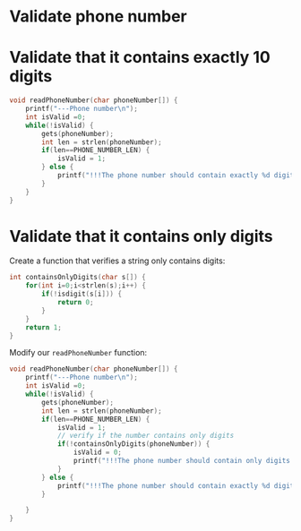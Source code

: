 
# Validate phone number 

# Validate that it contains exactly 10 digits

```c
void readPhoneNumber(char phoneNumber[]) {
    printf("---Phone number\n");
    int isValid =0;
    while(!isValid) {
        gets(phoneNumber);
        int len = strlen(phoneNumber);
        if(len==PHONE_NUMBER_LEN) {
            isValid = 1;
        } else {
            printf("!!!The phone number should contain exactly %d digits! Please input it again!\n",PHONE_NUMBER_LEN);
        }
    }
}
```

# Validate that it contains only digits

Create a function that verifies a string only contains digits:

```c
int containsOnlyDigits(char s[]) {
    for(int i=0;i<strlen(s);i++) {
        if(!isdigit(s[i])) {
            return 0;
        }
    }
    return 1;
}
```

Modify our `readPhoneNumber` function:

```c
void readPhoneNumber(char phoneNumber[]) {
    printf("---Phone number\n");
    int isValid =0;
    while(!isValid) {
        gets(phoneNumber);
        int len = strlen(phoneNumber);
        if(len==PHONE_NUMBER_LEN) {
            isValid = 1;
            // verify if the number contains only digits
            if(!containsOnlyDigits(phoneNumber)) {
                isValid = 0;
                printf("!!!The phone number should contain only digits!\n");
            }
        } else {
            printf("!!!The phone number should contain exactly %d digits! Please input it again!\n",PHONE_NUMBER_LEN);
        }

    }
}
```
